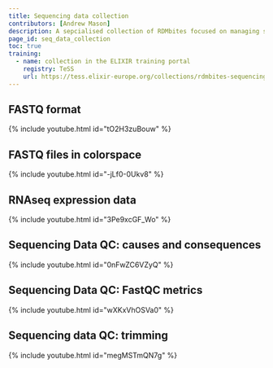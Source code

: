 ```yaml
---
title: Sequencing data collection
contributors: [Andrew Mason]
description: A sepcialised collection of RDMbites focused on managing sequencing data, diving deep into FASTQ format and RNA seq data, among others
page_id: seq_data_collection
toc: true
training:
  - name: collection in the ELIXIR training portal
    registry: TeSS
    url: https://tess.elixir-europe.org/collections/rdmbites-sequencing-data
---
```




## FASTQ format

{% include youtube.html id="tO2H3zuBouw" %}

## FASTQ files in colorspace

{% include youtube.html id="-jLf0-0Ukv8" %}

## RNAseq expression data

{% include youtube.html id="3Pe9xcGF_Wo" %}

## Sequencing Data QC: causes and consequences

{% include youtube.html id="0nFwZC6VZyQ" %}

## Sequencing Data QC: FastQC metrics

{% include youtube.html id="wXKxVhOSVa0" %}

## Sequencing data QC: trimming

{% include youtube.html id="megMSTmQN7g" %}
